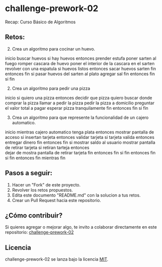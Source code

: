 # challenge-prework-02
Recap: Curso Básico de Algoritmos

## Retos:

2. Crea un algoritmo para cocinar un huevo.

inicio
    buscar huevos
    si hay huevos
        entonces 
            prender estufa
            poner sarten al fuego
            romper cascara de huevo
            poner el interior de la cascara en el sarten
            revolver con una espatula
            si huevos listos
                entonces
                    sacar huevos sarten
                fin entonces
            fin si
            pasar huevos del sarten al plato
            agregar sal
        fin entonces
    fin si
fin

2. Crea un algoritmo para pedir una pizza

inicio
    si quiero una pizza
        entonces 
            decidir que pizza quiero
            buscar donde comprar la pizza
            llamar a pedir la pizza
            pedir la pizza a domicilio
            preguntar el valor total a pagar
            esperar pizza tranquilamente
        fin entonces
    fin si
fin

3. Crea un algoritmo para que represente la funcionalidad de un cajero automatico.

inicio
    mientras cajero automatico tenga plata
        entonces
            mostrar pantalla de acceso
            si insertan tarjeta
                entonces
                    validar tarjeta
                    si tarjeta valida
                        entonces 
                            entregar dinero 
                        fin entonces
                    fin si
                    mostrar saldo al usuario
                    mostrar pantalla de retirar tarjeta
                    si retiran tarteja
                        entonces    
                            dejar de mostra pantalla de retirar tarjeta
                        fin entonces
                    fin si
                fin entonces
            fin si
        fin entonces
    fin mientras
fin

## Pasos a seguir:

1. Hacer un "Fork" de este proyecto.
2. Revolver los retos propuestos.
3. Edita este documento "README.md" con la solucion a tus retos.
4. Crear un Pull Request hacia este repositorio.

## ¿Cómo contribuir?

Si quieres agregar o mejorar algo, te invito a colaborar directamente en este repositorio: [challenge-prework-02](https://github.com/platzimaster/challenge-prework-01/)

## Licencia

challenge-prework-02 se lanza bajo la licencia [MIT](https://opensource.org/licenses/MIT).
